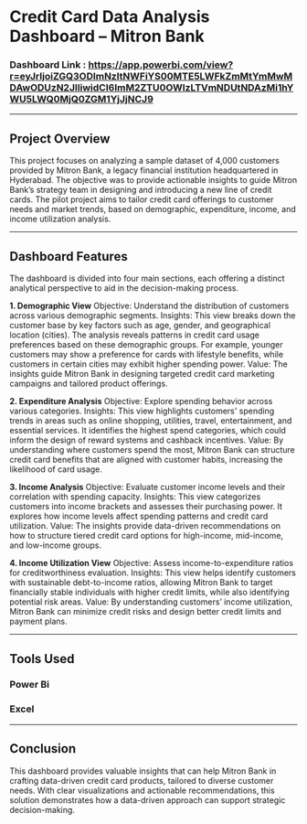 # Credit Card Data Analysis Dashboard – Mitron Bank 

### Dashboard Link : https://app.powerbi.com/view?r=eyJrIjoiZGQ3ODlmNzItNWFiYS00MTE5LWFkZmMtYmMwMDAwODUzN2JlIiwidCI6ImM2ZTU0OWIzLTVmNDUtNDAzMi1hYWU5LWQ0MjQ0ZGM1YjJjNCJ9

---------------------------------------------------------------------------------------------------------------------------------------------------------------------------------------------------------------------
## Project Overview
This project focuses on analyzing a sample dataset of 4,000 customers provided by Mitron Bank, a legacy financial institution headquartered in Hyderabad. The objective was to provide actionable insights to guide Mitron Bank’s strategy team in designing and introducing a new line of credit cards. The pilot project aims to tailor credit card offerings to customer needs and market trends, based on demographic, expenditure, income, and income utilization analysis.

---------------------------------------------------------------------------------------------------------------------------------------------------------------------------------------------------------------------

## Dashboard Features
The dashboard is divided into four main sections, each offering a distinct analytical perspective to aid in the decision-making process.

**1. Demographic View**
Objective: Understand the distribution of customers across various demographic segments.
Insights: This view breaks down the customer base by key factors such as age, gender, and geographical location (cities). The analysis reveals patterns in credit card usage preferences based on these demographic groups. For example, younger customers may show a preference for cards with lifestyle benefits, while customers in certain cities may exhibit higher spending power.
Value: The insights guide Mitron Bank in designing targeted credit card marketing campaigns and tailored product offerings.


**2. Expenditure Analysis**
Objective: Explore spending behavior across various categories.
Insights: This view highlights customers' spending trends in areas such as online shopping, utilities, travel, entertainment, and essential services. It identifies the highest spend categories, which could inform the design of reward systems and cashback incentives.
Value: By understanding where customers spend the most, Mitron Bank can structure credit card benefits that are aligned with customer habits, increasing the likelihood of card usage.


**3. Income Analysis**
Objective: Evaluate customer income levels and their correlation with spending capacity.
Insights: This view categorizes customers into income brackets and assesses their purchasing power. It explores how income levels affect spending patterns and credit card utilization.
Value: The insights provide data-driven recommendations on how to structure tiered credit card options for high-income, mid-income, and low-income groups.


**4. Income Utilization View**
Objective: Assess income-to-expenditure ratios for creditworthiness evaluation.
Insights: This view helps identify customers with sustainable debt-to-income ratios, allowing Mitron Bank to target financially stable individuals with higher credit limits, while also identifying potential risk areas.
Value: By understanding customers’ income utilization, Mitron Bank can minimize credit risks and design better credit limits and payment plans.


---------------------------------------------------------------------------------------------------------------------------------------------------------------------------------------------------------------------

## Tools Used

### Power Bi


### Excel

---------------------------------------------------------------------------------------------------------------------------------------------------------------------------------------------------------------------


## Conclusion
This dashboard provides valuable insights that can help Mitron Bank in crafting data-driven credit card products, tailored to diverse customer needs. With clear visualizations and actionable recommendations, this solution demonstrates how a data-driven approach can support strategic decision-making.
